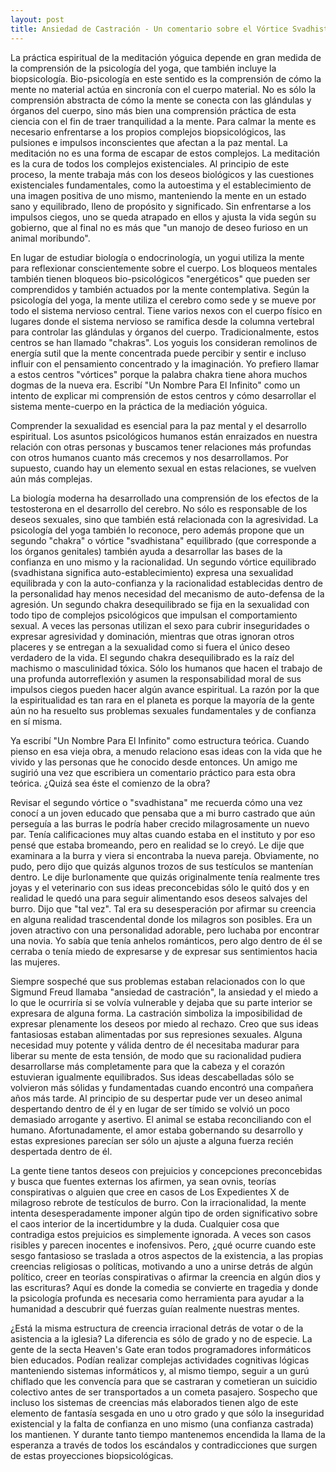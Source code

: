```yaml
---
layout: post
title: Ansiedad de Castración - Un comentario sobre el Vórtice Svadhistana 
---
```

La práctica espiritual de la meditación yóguica depende en gran medida de la comprensión de la psicología del yoga, que también incluye la biopsicología.  Bio-psicología en este sentido es la comprensión de cómo la mente no material actúa en sincronía con el cuerpo material.  No es sólo la comprensión abstracta de cómo la mente se conecta con las glándulas y órganos del cuerpo, sino más bien una comprensión práctica de esta ciencia con el fin de traer tranquilidad a la mente.  Para calmar la mente es necesario enfrentarse a los propios complejos biopsicológicos, las pulsiones e impulsos inconscientes que afectan a la paz mental.  La meditación no es una forma de escapar de estos complejos.  La meditación es la cura de todos los complejos existenciales.  Al principio de este proceso, la mente trabaja más con los deseos biológicos y las cuestiones existenciales fundamentales, como la autoestima y el establecimiento de una imagen positiva de uno mismo, manteniendo la mente en un estado sano y equilibrado, lleno de propósito y significado.  Sin enfrentarse a los impulsos ciegos, uno se queda atrapado en ellos y ajusta la vida según su gobierno, que al final no es más que "un manojo de deseo furioso en un animal moribundo".  

En lugar de estudiar biología o endocrinología, un yogui utiliza la mente para reflexionar conscientemente sobre el cuerpo.  Los bloqueos mentales también tienen bloqueos bio-psicológicos "energéticos" que pueden ser comprendidos y también actuados por la mente contemplativa.  Según la psicología del yoga, la mente utiliza el cerebro como sede y se mueve por todo el sistema nervioso central.  Tiene varios nexos con el cuerpo físico en lugares donde el sistema nervioso se ramifica desde la columna vertebral para controlar las glándulas y órganos del cuerpo.  Tradicionalmente, estos centros se han llamado "chakras".  Los yoguis los consideran remolinos de energía sutil que la mente concentrada puede percibir y sentir e incluso influir con el pensamiento concentrado y la imaginación.  Yo prefiero llamar a estos centros "vórtices" porque la palabra chakra tiene ahora muchos dogmas de la nueva era.  Escribí "Un Nombre Para El Infinito" como un intento de explicar mi comprensión de estos centros y cómo desarrollar el sistema mente-cuerpo en la práctica de la mediación yóguica.  

Comprender la sexualidad es esencial para la paz mental y el desarrollo espiritual.  Los asuntos psicológicos humanos están enraizados en nuestra relación con otras personas y buscamos tener relaciones más profundas con otros humanos cuanto más crecemos y nos desarrollamos.  Por supuesto, cuando hay un elemento sexual en estas relaciones, se vuelven aún más complejas.  

La biología moderna ha desarrollado una comprensión de los efectos de la testosterona en el desarrollo del cerebro.  No sólo es responsable de los deseos sexuales, sino que también está relacionada con la agresividad.  La psicología del yoga también lo reconoce, pero además propone que un segundo "chakra" o vórtice "svadhistana" equilibrado (que corresponde a los órganos genitales) también ayuda a desarrollar las bases de la confianza en uno mismo y la racionalidad.  Un segundo vórtice equilibrado (svadhistana significa auto-establecimiento) expresa una sexualidad equilibrada y con la auto-confianza y la racionalidad establecidas dentro de la personalidad hay menos necesidad del mecanismo de auto-defensa de la agresión.  Un segundo chakra desequilibrado se fija en la sexualidad con todo tipo de complejos psicológicos que impulsan el comportamiento sexual.  A veces las personas utilizan el sexo para cubrir inseguridades o expresar agresividad y dominación, mientras que otras ignoran otros placeres y se entregan a la sexualidad como si fuera el único deseo verdadero de la vida.  El segundo chakra desequilibrado es la raíz del machismo o masculinidad tóxica.  Sólo los humanos que hacen el trabajo de una profunda autorreflexión y asumen la responsabilidad moral de sus impulsos ciegos pueden hacer algún avance espiritual.  La razón por la que la espiritualidad es tan rara en el planeta es porque la mayoría de la gente aún no ha resuelto sus problemas sexuales fundamentales y de confianza en sí misma.  

Ya escribí "Un Nombre Para El Infinito" como estructura teórica.  Cuando pienso en esa vieja obra, a menudo relaciono esas ideas con la vida que he vivido y las personas que he conocido desde entonces.  Un amigo me sugirió una vez que escribiera un comentario práctico para esta obra teórica.  ¿Quizá sea éste el comienzo de la obra?

Revisar el segundo vórtice o "svadhistana" me recuerda cómo una vez conocí a un joven educado que pensaba que a mi burro castrado que aún perseguía a las burras le podría haber crecido milagrosamente un nuevo par.  Tenía calificaciones muy altas cuando estaba en el instituto y por eso pensé que estaba bromeando, pero en realidad se lo creyó.  Le dije que examinara a la burra y viera si encontraba la nueva pareja.  Obviamente, no pudo, pero dijo que quizás algunos trozos de sus testículos se mantenían dentro.  Le dije burlonamente que quizás originalmente tenía realmente tres joyas y el veterinario con sus ideas preconcebidas sólo le quitó dos y en realidad le quedó una para seguir alimentando esos deseos salvajes del burro.  Dijo que "tal vez". Tal era su desesperación por afirmar su creencia en alguna realidad trascendental donde los milagros son posibles.  Era un joven atractivo con una personalidad adorable, pero luchaba por encontrar una novia.  Yo sabía que tenía anhelos románticos, pero algo dentro de él se cerraba o tenía miedo de expresarse y de expresar sus sentimientos hacia las mujeres.  

Siempre sospeché que sus problemas estaban relacionados con lo que Sigmund Freud llamaba "ansiedad de castración", la ansiedad y el miedo a lo que le ocurriría si se volvía vulnerable y dejaba que su parte interior se expresara de alguna forma.  La castración simboliza la imposibilidad de expresar plenamente los deseos por miedo al rechazo.  Creo que sus ideas fantasiosas estaban alimentadas por sus represiones sexuales.  Alguna necesidad muy potente y válida dentro de él necesitaba madurar para liberar su mente de esta tensión, de modo que su racionalidad pudiera desarrollarse más completamente para que la cabeza y el corazón estuvieran igualmente equilibrados.   Sus ideas descabelladas sólo se volvieron más sólidas y fundamentadas cuando encontró una compañera años más tarde.  Al principio de su despertar pude ver un deseo animal despertando dentro de él y en lugar de ser tímido se volvió un poco demasiado arrogante y asertivo.  El animal se estaba reconciliando con el humano.  Afortunadamente, el amor estaba gobernando su desarrollo y estas expresiones parecían ser sólo un ajuste a alguna fuerza recién despertada dentro de él.  

La gente tiene tantos deseos con prejuicios y concepciones preconcebidas y busca que fuentes externas los afirmen, ya sean ovnis, teorías conspirativas o alguien que cree en casos de Los Expedientes X de milagroso rebrote de testículos de burro.  Con la irracionalidad, la mente intenta desesperadamente imponer algún tipo de orden significativo sobre el caos interior de la incertidumbre y la duda.  Cualquier cosa que contradiga estos prejuicios es simplemente ignorada.  A veces son casos risibles y parecen inocentes e inofensivos.  Pero, ¿qué ocurre cuando este sesgo fantasioso se traslada a otros aspectos de la existencia, a las propias creencias religiosas o políticas, motivando a uno a unirse detrás de algún político, creer en teorías conspirativas o afirmar la creencia en algún dios y las escrituras?  Aquí es donde la comedia se convierte en tragedia y donde la psicología profunda es necesaria como herramienta para ayudar a la humanidad a descubrir qué fuerzas guían realmente nuestras mentes.  

¿Está la misma estructura de creencia irracional detrás de votar o de la asistencia a la iglesia?  La diferencia es sólo de grado y no de especie.  La gente de la secta Heaven's Gate eran todos programadores informáticos bien educados.  Podían realizar complejas actividades cognitivas lógicas manteniendo sistemas informáticos y, al mismo tiempo, seguir a un gurú chiflado que les convencía para que se castraran y cometieran un suicidio colectivo antes de ser transportados a un cometa pasajero.  Sospecho que incluso los sistemas de creencias más elaborados tienen algo de este elemento de fantasía sesgada en uno u otro grado y que sólo la inseguridad existencial y la falta de confianza en uno mismo (una confianza castrada) los mantienen.  Y durante tanto tiempo mantenemos encendida la llama de la esperanza a través de todos los escándalos y contradicciones que surgen de estas proyecciones biopsicológicas.


